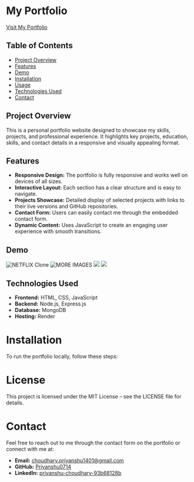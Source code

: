 #  My Portfolio

[Visit My Portfolio](https://myportfolio-5uu3.onrender.com)

## Table of Contents

- [Project Overview](#Project-Overview)
- [Features](#features)
- [Demo](#demo)
- [Installation](#installation)
- [Usage](#usage)
- [Technologies Used](#technologies-used)
- [Contact](#contact)

## Project Overview

This is a personal portfolio website designed to showcase my skills, projects, and professional experience. It highlights key projects, education, skills, and contact details in a responsive and visually appealing format.

## Features

- **Responsive Design:** The portfolio is fully responsive and works well on devices of all sizes.
- **Interactive Layout:** Each section has a clear structure and is easy to navigate.
- **Projects Showcase:** Detailed display of selected projects with links to their live versions and GitHub repositories.
- **Contact Form:** Users can easily contact me through the embedded contact form.
- **Dynamic Content:** Uses JavaScript to create an engaging user experience with smooth transitions.

## Demo

![NETFLIX Clone](https://github.com/Priyanshu0714/myPortfolio-Public/blob/main/Screenshot1.png)
![MORE IMAGES](https://github.com/Priyanshu0714/myPortfolio-Public/blob/main/Screenshot2.png)
![](https://github.com/Priyanshu0714/myPortfolio-Public/blob/main/Screenshot3.png)
![](https://github.com/Priyanshu0714/myPortfolio-Public/blob/main/Screenshot4.png)
  
## Technologies Used
- **Frontend:** HTML, CSS, JavaScript
- **Backend:** Node.js, Express.js
- **Database:** MongoDB
- **Hosting:** Render

# Installation
To run the portfolio locally, follow these steps:

# License
This project is licensed under the MIT License – see the LICENSE file for details.

# Contact
Feel free to reach out to me through the contact form on the portfolio or connect with me at:

- **Email:** choudhary.priyanshu1401@gmail.com
- **GitHub:** [Priyanshu0714](https://github.com/Priyanshu0714)
- **LinkedIn:** [priyanshu-choudhary-93b68128b](https://www.linkedin.com/in/priyanshu-choudhary-93b68128b/)
